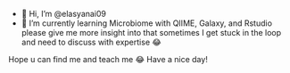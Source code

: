 - 👋 Hi, I’m @elasyanai09
- 🌱 I’m currently learning Microbiome with QIIME, Galaxy, and Rstudio
please give me more insight into that
sometimes I get stuck in the loop 
and need to discuss with expertise 😂

Hope u can find me and teach me 😂 
Have a nice day!
